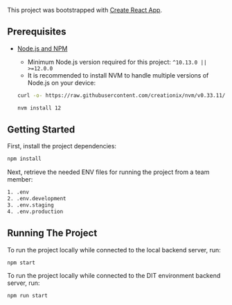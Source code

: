 
This project was bootstrapped with [Create React App](https://github.com/facebook/create-react-app).

## Prerequisites

- [Node.js and NPM](https://nodejs.org/en/download/)
  - Minimum Node.js version required for this project: `^10.13.0 || >=12.0.0`
  - It is recommended to install NVM to handle multiple versions of Node.js on your device:

  ```bash
  curl -o- https://raw.githubusercontent.com/creationix/nvm/v0.33.11/install.sh | bash
  ```

  ```bash
  nvm install 12
  ```

## Getting Started

First, install the project dependencies:

```bash
npm install
```

Next, retrieve the needed ENV files for running the project from a team member:

```bash
1. .env
2. .env.development
3. .env.staging
4. .env.production
```

## Running The Project

To run the project locally while connected to the local backend server, run:

```bash
npm start
```

To run the project locally while connected to the DIT environment backend server, run:

```bash
npm run start
```
